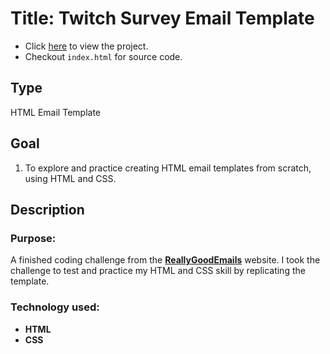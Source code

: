 # Title: Twitch Survey Email Template
* Click [here](https://mercado-joshua.github.io/virama-landing-page/) to view the project.
* Checkout `index.html` for source code.

## Type
HTML Email Template

## Goal
1. To explore and practice creating HTML email templates from scratch, using HTML and CSS.

## Description
### Purpose:
A finished coding challenge from the **[ReallyGoodEmails](https://reallygoodemails.com/emails/we-d-like-to-hear-from-you)** website.
I took the challenge to test and practice my HTML and CSS skill by replicating the template.

### Technology used:
* **HTML**
* **CSS**





